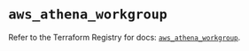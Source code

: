 # `aws_athena_workgroup`

Refer to the Terraform Registry for docs: [`aws_athena_workgroup`](https://registry.terraform.io/providers/hashicorp/aws/5.57.0/docs/resources/athena_workgroup).
